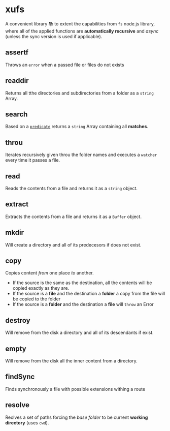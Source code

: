 xufs 
================================

A convenient library 📚 to extent the capabilities from `fs` node.js library, where all of the applied functions are __automatically recursive__ and _async_ (unless the sync version is used if applicable).

assertf
---------------------------------
Throws an `error` when a passed file or files do not exists

readdir
---------------------------------
Returns all tthe directories and subdirectories from a folder as a `string` Array.

search
---------------------------------
Based on a [`predicate`](https://stackoverflow.com/questions/1344015/what-is-a-predicate) returns a `string` Array containing all __matches__.

throu
---------------------------------
Iterates recursively given throu the folder names and executes a `watcher` every time it passes a file.

read
---------------------------------
Reads the contents from a file and returns it as a `string` object.

extract
---------------------------------
Extracts the contents from a file and returns it as a `Buffer` object.

mkdir
---------------------------------
Will create a directory and all of its predecesors if does not exist.

copy
---------------------------------
Copies content _from_ one place _to_ another.
* If the source is the same as the destination, all the contents will be copied exactly as they are.
* If the source is a __file__ and the destination a __folder__ a copy from the file will be copied to the folder
* If the source is a __folder__ and the destination a __file__ will `throw` an Error

destroy
---------------------------------
Will remove from the disk a directory and all of its descendants if exist.

empty
---------------------------------
Will remove from the disk all the inner content from a directory.

findSync
---------------------------------
Finds synchronously a file with possible extensions withing a route

resolve
---------------------------------
Reolves a set of paths forcing the _base folder_ to be current __working directory__ (uses `cwd`).
